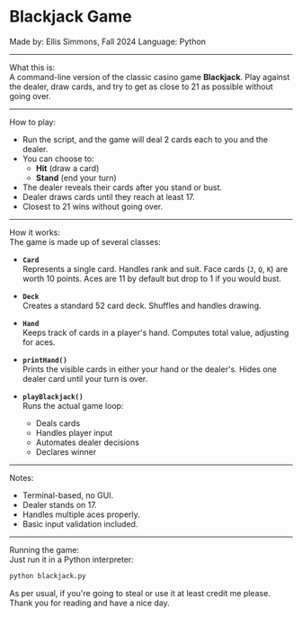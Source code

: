 Blackjack Game
==============

Made by: Ellis Simmons, Fall 2024
Language: Python  

---

What this is:  
A command-line version of the classic casino game **Blackjack**. Play against the dealer, draw cards, and try to get as close to 21 as possible without going over.

---

How to play:  
- Run the script, and the game will deal 2 cards each to you and the dealer.  
- You can choose to:  
  - **Hit** (draw a card)  
  - **Stand** (end your turn)  
- The dealer reveals their cards after you stand or bust.  
- Dealer draws cards until they reach at least 17.  
- Closest to 21 wins without going over.

---

How it works:  
The game is made up of several classes:

- **`Card`**  
  Represents a single card. Handles rank and suit. Face cards (`J`, `Q`, `K`) are worth 10 points. Aces are 11 by default but drop to 1 if you would bust.

- **`Deck`**  
  Creates a standard 52 card deck. Shuffles and handles drawing.

- **`Hand`**  
  Keeps track of cards in a player's hand. Computes total value, adjusting for aces.

- **`printHand()`**  
  Prints the visible cards in either your hand or the dealer's. Hides one dealer card until your turn is over.

- **`playBlackjack()`**  
  Runs the actual game loop:  
  - Deals cards  
  - Handles player input  
  - Automates dealer decisions  
  - Declares winner

---

Notes:  
- Terminal-based, no GUI.  
- Dealer stands on 17.  
- Handles multiple aces properly.  
- Basic input validation included.

---

Running the game:  
Just run it in a Python interpreter:  

```bash
python blackjack.py
```

As per usual, if you're going to steal or use it at least credit me please. Thank you for reading and have a nice day.
